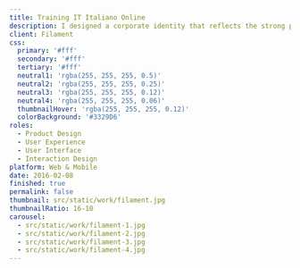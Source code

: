 ```yaml
---
title: Training IT Italiano Online
description: I designed a corporate identity that reflects the strong potential in online training, communicates with potential users as the company offers a vast and updated catalogue of IT courses.
client: Filament
css:
  primary: '#fff'
  secondary: '#fff'
  tertiary: '#fff'
  neutral1: 'rgba(255, 255, 255, 0.5)'
  neutral2: 'rgba(255, 255, 255, 0.25)'
  neutral3: 'rgba(255, 255, 255, 0.12)'
  neutral4: 'rgba(255, 255, 255, 0.06)'
  thumbnailHover: 'rgba(255, 255, 255, 0.12)'
  colorBackground: '#3329D6'
roles:
  - Product Design
  - User Experience
  - User Interface
  - Interaction Design
platform: Web & Mobile
date: 2016-02-08
finished: true
permalink: false
thumbnail: src/static/work/filament.jpg
thumbnailRatio: 16-10
carousel:
  - src/static/work/filament-1.jpg
  - src/static/work/filament-2.jpg
  - src/static/work/filament-3.jpg
  - src/static/work/filament-4.jpg
---
```


